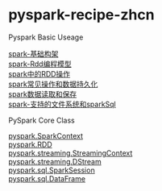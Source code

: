 # pyspark-recipe-zhcn

Pyspark Basic Useage 

[spark-基础构架](spark-basic/spark-基础构架.md)     
[spark-Rdd编程模型](spark-basic/spark-rdd.md)    
[spark中的RDD操作](spark-basic/spark中的RDD操作.md)       
[spark常见操作和数据持久化](spark-basic/spark常见操作和数据持久化.md)      
[spark数据读取和保存](spark-basic/spark数据读取与保存.md)      
[spark-支持的文件系统和sparkSql](spark-basic/spark-支持的文件系统和sparkSql.md) 

PySpark Core Class

[pyspark.SparkContext](core-class-pysaprk/pyspark.SparkContext.md)     
[pyspark.RDD](core-class-pysaprk/pyspark.RDD.md)      
[pyspark.streaming.StreamingContext](core-class-pysaprk/pyspark.streaming.StreamingContext.md)     
[pyspark.streaming.DStream](core-class-pysaprk/pyspark.streaming.DStream.md)      
[pyspark.sql.SparkSession](core-class-pysaprk/pyspark.sql.SparkSession.md)     
[pyspark.sql.DataFrame](core-class-pysaprk/pyspark.sql.DataFrame.md)      